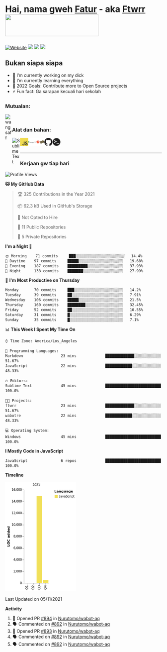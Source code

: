 # Hai, nama gweh [Fatur][whatsapp] - aka [Ftwrr][website] <img src="https://c.tenor.com/pvFJwncehzIAAAAM/hello-there-private-from-penguins-of-madagascar.gif" width="300" height="70" />

[![Website](https://img.shields.io/website?label=Ftwrr&style=for-the-badge&url=https://github.com/Ftwrr&logo=onlyfans)](https://github.com/Ftwrr)
<img src="https://github.githubassets.com/images/mona-whisper.gif" />
<img src="https://static.wikia.nocookie.net/ab108fb9-54e3-42a3-99dc-1f0c09fc4524" /> 
<img src="https://camo.githubusercontent.com/ece04e9e6d8e7370a88024f41d544915e01ce71b5457326c08349cc282ccf2d4/68747470733a2f2f6d65646961332e67697068792e636f6d2f6d656469612f6c6e377a32655772696951416c6c6656636e2f323030772e77656270" /> 

## Bukan siapa siapa

- 🔭 I’m currently working on my dick
- 🌱 I’m currently learning everything
- 🥅 2022 Goals: Contribute more to Open Source projects
- ⚡ Fun fact: Ga sarapan kecuali hari sekolah

### Mutualan:

[<img align="left" alt="wangsaff" width="22px" src="https://raw.githubusercontent.com/Templarian/MaterialDesign/master/svg/whatsapp.svg" />][whatsapp]


<br />

### Alat dan bahan:

[<img align="left" alt="Sublime Text" width="26px" src="https://www.sublimehq.com/images/sublime_text.png" />][sublimetext]
[<img align="left" alt="JavaScript" width="26px" src="https://raw.githubusercontent.com/github/explore/80688e429a7d4ef2fca1e82350fe8e3517d3494d/topics/javascript/javascript.png" />][javascript]
[<img align="left" alt="MongoDB" width="26px" src="https://raw.githubusercontent.com/github/explore/80688e429a7d4ef2fca1e82350fe8e3517d3494d/topics/mongodb/mongodb.png" />][mongodb]
[<img align="left" alt="Git" width="26px" src="https://raw.githubusercontent.com/github/explore/80688e429a7d4ef2fca1e82350fe8e3517d3494d/topics/git/git.png" />][git]
[<img align="left" alt="GitHub" width="26px" src="https://raw.githubusercontent.com/github/explore/78df643247d429f6cc873026c0622819ad797942/topics/github/github.png" />][github]
[<img align="left" alt="Terminal" width="26px" src="https://raw.githubusercontent.com/github/explore/80688e429a7d4ef2fca1e82350fe8e3517d3494d/topics/terminal/terminal.png" />][terminal]

<br />
<br />

---

### Kerjaan gw tiap hari

<!--START_SECTION:waka-->
![Profile Views](http://img.shields.io/badge/Profile%20Views-109-blue)

**🐱 My GitHub Data** 

> 🏆 325 Contributions in the Year 2021
 > 
> 📦 62.3 kB Used in GitHub's Storage 
 > 
> 🚫 Not Opted to Hire
 > 
> 📜 11 Public Repositories 
 > 
> 🔑 5 Private Repositories  
 > 
**I'm a Night 🦉** 

```text
🌞 Morning    71 commits     ███░░░░░░░░░░░░░░░░░░░░░░   14.4% 
🌆 Daytime    97 commits     █████░░░░░░░░░░░░░░░░░░░░   19.68% 
🌃 Evening    187 commits    █████████░░░░░░░░░░░░░░░░   37.93% 
🌙 Night      138 commits    ███████░░░░░░░░░░░░░░░░░░   27.99%

```
📅 **I'm Most Productive on Thursday** 

```text
Monday       70 commits     ███░░░░░░░░░░░░░░░░░░░░░░   14.2% 
Tuesday      39 commits     ██░░░░░░░░░░░░░░░░░░░░░░░   7.91% 
Wednesday    106 commits    █████░░░░░░░░░░░░░░░░░░░░   21.5% 
Thursday     160 commits    ████████░░░░░░░░░░░░░░░░░   32.45% 
Friday       52 commits     ██░░░░░░░░░░░░░░░░░░░░░░░   10.55% 
Saturday     31 commits     █░░░░░░░░░░░░░░░░░░░░░░░░   6.29% 
Sunday       35 commits     █░░░░░░░░░░░░░░░░░░░░░░░░   7.1%

```


📊 **This Week I Spent My Time On** 

```text
⌚︎ Time Zone: America/Los_Angeles

💬 Programming Languages: 
Markdown                 23 mins             █████████████░░░░░░░░░░░░   51.67% 
JavaScript               22 mins             ████████████░░░░░░░░░░░░░   48.33%

🔥 Editors: 
Sublime Text             45 mins             █████████████████████████   100.0%

🐱‍💻 Projects: 
ftwrr                    23 mins             █████████████░░░░░░░░░░░░   51.67% 
wabotre                  22 mins             ████████████░░░░░░░░░░░░░   48.33%

💻 Operating System: 
Windows                  45 mins             █████████████████████████   100.0%

```

**I Mostly Code in JavaScript** 

```text
JavaScript               6 repos             █████████████████████████   100.0%

```


**Timeline**

![Chart not found](https://raw.githubusercontent.com/Ftwrr/Ftwrr/main/charts/bar_graph.png) 


 Last Updated on 05/11/2021
<!--END_SECTION:waka-->

**Activity**
<!--START_SECTION:activity-->
1. 💪 Opened PR [#894](https://github.com/Nurutomo/wabot-aq/pull/894) in [Nurutomo/wabot-aq](https://github.com/Nurutomo/wabot-aq)
2. 🗣 Commented on [#892](https://github.com/Nurutomo/wabot-aq/issues/892) in [Nurutomo/wabot-aq](https://github.com/Nurutomo/wabot-aq)
3. 💪 Opened PR [#893](https://github.com/Nurutomo/wabot-aq/pull/893) in [Nurutomo/wabot-aq](https://github.com/Nurutomo/wabot-aq)
4. 🗣 Commented on [#892](https://github.com/Nurutomo/wabot-aq/issues/892) in [Nurutomo/wabot-aq](https://github.com/Nurutomo/wabot-aq)
5. 🗣 Commented on [#892](https://github.com/Nurutomo/wabot-aq/issues/892) in [Nurutomo/wabot-aq](https://github.com/Nurutomo/wabot-aq)
<!--END_SECTION:activity-->

[website]: https://github.com/Ftwrr
[whatsapp]: https://api.whatsapp.com/send/?phone=62823944158720&text&app_absent=0
[sublimetext]: https://www.sublimetext.com/
[javascript]: https://www.javascript.com/
[mongodb]: https://www.mongodb.com/
[git]: https://git-scm.com/
[github]: https://github.com/
[terminal]: https://docs.microsoft.com/en-us/windows/terminal/

